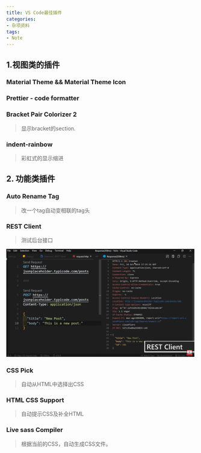 ```yaml
---
title: VS Code最佳插件
categories:
- 杂项资料
tags: 
- Note
---
```

## 1.视图类的插件

### Material Theme && Material Theme Icon


### Prettier - code formatter

### Bracket Pair Colorizer 2

> 显示bracket的section.

### indent-rainbow

>彩虹式的显示缩进

## 2. 功能类插件

### Auto Rename Tag

> 改一个tag自动变相联的tag头

### REST Client

> 测试后台接口

![GET与POST测试](/img/1577068784300.png)

### CSS Pick

>自动从HTML中选择出CSS

### HTML CSS Support

> 自动提示CSS及补全HTML

### Live sass Compiler

> 根据当前的CSS，自动生成CSS文件。
